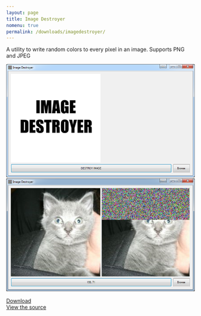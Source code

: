 ```yaml
---
layout: page
title: Image Destroyer
nomenu: true
permalink: /downloads/imagedestroyer/
---
```

A utility to write random colors to every pixel in an image.
Supports PNG and JPEG

<img src="/images/imde_scr1.png">
<img src="/images/imde_scr2.png">

[Download](/downloads/imagedestroyer/ImageDestroyer.exe)  
[View the source](https://github.com/craftxbox/ImageDestroyer)